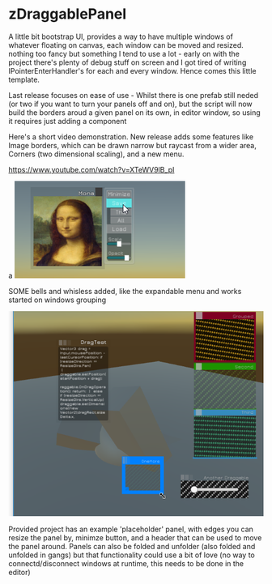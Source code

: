 # zDraggablePanel
A little bit bootstrap UI, provides a way to have multiple windows of whatever floating on canvas, each window can be moved and resized. nothing too fancy but something I tend to use a lot - early on with the project there's plenty of debug stuff on screen and I got tired of writing IPointerEnterHandler's for each and every window. Hence comes this little template.

Last release focuses on ease of use - Whilst there is one prefab still neded (or two if you want to turn your panels off and on), but the script will now build the borders aroud a given panel on its own, in editor window, so using it requires just adding a component 
 
Here's a short video demonstration. New release adds some features like Image borders, which can be drawn narrow but raycast from a wider area, Corners (two dimensional scaling),  and a new menu.



https://www.youtube.com/watch?v=XTeWV9lB_pI

a
[![IMAGE YT Demo](https://github.com/zambari/zDraggablePanel/blob/master/screenshots/yt2.png?raw=true)](https://www.youtube.com/watch?v=XTeWV9lB_pI)

SOME bells and whisless added, like the expandable menu and works started on windows grouping

![Alt text](https://github.com/zambari/zDraggablePanel/blob/master/screenshots/zDragScreenshot.png?raw=true "Screenshot")

Provided project has an example 'placeholder' panel, with edges you can resize the panel by, minimze button, and a header that can be used to move the panel around. Panels can also be folded and unfolder (also folded and unfolded in gangs) but that functionality could use a bit of love (no way to connectd/disconnect windows at runtime, this needs to be done in the editor)

